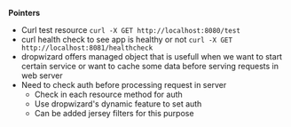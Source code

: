 **Pointers**
* Curl test resource
    `curl -X GET http://localhost:8080/test`
* curl health check to see app is healthy or not
    `curl -X GET http://localhost:8081/healthcheck`
* dropwizard offers managed object that is usefull when we want to start certain service or want to cache some data before serving requests in web server  
* Need to check auth before processing request in server
    * Check in each resource method for auth
    * Use dropwizard's dynamic feature to set auth
    * Can be added jersey filters for this purpose 
